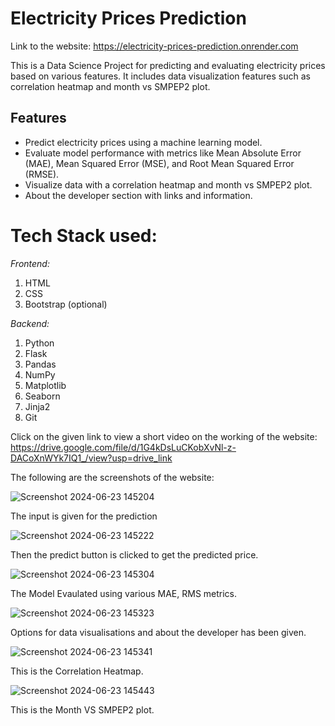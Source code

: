 # Electricity Prices Prediction 

Link to the website: https://electricity-prices-prediction.onrender.com

This is a Data Science Project for predicting and evaluating electricity prices based on various features. It includes data visualization features such as correlation heatmap and month vs SMPEP2 plot.

## Features

- Predict electricity prices using a machine learning model.
- Evaluate model performance with metrics like Mean Absolute Error (MAE), Mean Squared Error (MSE), and Root Mean Squared Error (RMSE).
- Visualize data with a correlation heatmap and month vs SMPEP2 plot.
- About the developer section with links and information.

# Tech Stack used:
*Frontend:* 
1. HTML
2. CSS
3. Bootstrap (optional)

*Backend:* 
1. Python
2. Flask
3. Pandas
4. NumPy
5. Matplotlib
6. Seaborn
7. Jinja2
8. Git

Click on the given link to view a short video on the working of the website: https://drive.google.com/file/d/1G4kDsLuCKobXvNl-z-DACoXnWYk7IQ1_/view?usp=drive_link 

The following are the screenshots of the website: 

![Screenshot 2024-06-23 145204](https://github.com/Ajita2003/Electricity-Prices-Prediction/assets/116851699/1f472f14-0a19-493b-9793-80df1860699a)

The input is given for the prediction

![Screenshot 2024-06-23 145222](https://github.com/Ajita2003/Electricity-Prices-Prediction/assets/116851699/74c67e3e-1d61-4add-9007-92caa01efc7e)

Then the predict button is clicked to get the predicted price. 

![Screenshot 2024-06-23 145304](https://github.com/Ajita2003/Electricity-Prices-Prediction/assets/116851699/98c3a45b-6218-4d20-8de4-547222e7f979)

The Model Evaulated using various MAE, RMS metrics.

![Screenshot 2024-06-23 145323](https://github.com/Ajita2003/Electricity-Prices-Prediction/assets/116851699/b91d035b-2b3d-4fa4-bba9-5a51c6c24843)

Options for data visualisations and about the developer has been given. 

![Screenshot 2024-06-23 145341](https://github.com/Ajita2003/Electricity-Prices-Prediction/assets/116851699/046eac66-a1f5-4057-8729-c0ce8b622e50)

This is the Correlation Heatmap.

![Screenshot 2024-06-23 145443](https://github.com/Ajita2003/Electricity-Prices-Prediction/assets/116851699/2acd7650-74c5-4571-a28c-de62257c3aff)

This is the Month VS SMPEP2 plot.






